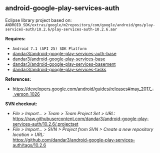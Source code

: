 ## android-google-play-services-auth

Eclipse library project based on:<br/>
`ANDROID_SDK/extras/google/m2repository/com/google/android/gms/play-services-auth/10.2.6/play-services-auth-10.2.6.aar`

**Requires:**
- `Android 7.1 (API 25) SDK Platform`
- [dandar3/android-google-play-services-auth-base](https://github.com/dandar3/android-google-play-services-auth-base/tree/10.2.6)
- [dandar3/android-google-play-services-base](https://github.com/dandar3/android-google-play-services-base/tree/10.2.6)
- [dandar3/android-google-play-services-basement](https://github.com/dandar3/android-google-play-services-basement/tree/10.2.6)
- [dandar3/android-google-play-services-tasks](https://github.com/dandar3/android-google-play-services-tasks/tree/10.2.6)

**References:**
- https://developers.google.com/android/guides/releases#may_2017_-_verson_1026

**SVN checkout:**
- _File > Import... > Team > Team Project Set > URL:_<br/>
  https://raw.githubusercontent.com/dandar3/android-google-play-services-auth/10.2.6/.projectset
- _File > Import... > SVN > Project from SVN > Create a new repository location > URL:_<br/> 
  https://github.com/dandar3/android-google-play-services-auth/tags/10.2.6